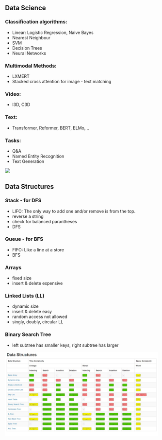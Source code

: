 ## Data Science
### Classification algorithms: 
- Linear: Logistic Regression, Naive Bayes
- Nearest Neighbour
- SVM 
- Decision Trees
- Neural Networks

### Multimodal Methods:
- LXMERT
- Stacked cross attention for image - text matching

### Video:
- I3D, C3D
### Text:
- Transformer, Reformer, BERT, ELMo, .. 
### Tasks:
- Q&A
- Named Entity Recognition
- Text Generation


<img src = "https://github.com/OanaIgnat/coding_practice/img/blob/master/data_science_cheat_sheet.png" width="700"/>


## Data Structures

### Stack - for DFS
 - LIFO: The only way to add one and/or remove is from the top.
 - reverse a string
 - check for balanced parantheses
 - DFS
### Queue - for BFS
 - FIFO: Like a line at a store 
 - BFS
### Arrays
 - fixed size
 - insert & delete expensive
### Linked Lists (LL)
 - dynamic size
 - insert & delete easy
 - random access not allowed
 - singly, doubly, circular LL
### Binary Search Tree
 - left subtree has smaller keys, right subtree has larger

![alt text](https://github.com/OanaIgnat/coding_practice/blob/master/img/cheat_sheet_DS.jpeg)
